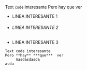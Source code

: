 Text `code`  interesante
Pero hay que ver

* LINEA INTERESANTE 1
* ###### LINEA INTERESANTE 2
* LINEA INTERESANTE 3

``` 
Text code interesante
Pero **hay** ***que***  ver
     Aasdasdasda
asda
``` 

